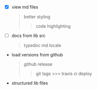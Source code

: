 - [x] view md files
  > better styling
    >> code highlighting
- [ ] docs from lib src
  > typedoc
    > md
    > locale
- load versions from github
  > github release
    >> git tags
      >>> travis ci deploy
- structured lib files
